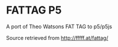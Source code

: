 FATTAG P5
========

A port of Theo Watsons FAT TAG to p5/p5js

Source retrieved from http://fffff.at/fattag/
